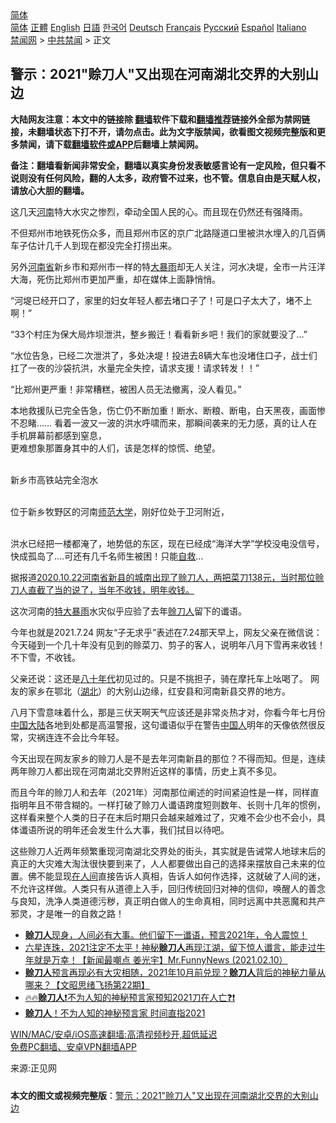  <!-- 面包屑导航 --> <div class="breadcrumb"><!-- GTranslate: https://gtranslate.io/ -->  <div class="switcher notranslate">  <div class="selected">  <a href="#" onclick="return false;"> 简体</a>  </div>  <div class="option">  <a href="https://www.bannedbook.org" onclick="doGTranslate('zh-CN|zh-CN');jQuery('div.switcher div.selected a').html(jQuery(this).html());return false;" title="简体中文" class="nturl selected"> 简体</a>  <a href="https://www.bannedbook.org/zh-tw/" onclick="doGTranslate('zh-CN|zh-TW');jQuery('div.switcher div.selected a').html(jQuery(this).html());return false;" title="繁體中文" class="nturl"> 正體</a>  <a href="https://www.bannedbook.org/en/" onclick="doGTranslate('zh-CN|en');jQuery('div.switcher div.selected a').html(jQuery(this).html());return false;" title="English" class="nturl"> English</a>  <a href="https://www.bannedbook.org/ja/" onclick="doGTranslate('zh-CN|ja');jQuery('div.switcher div.selected a').html(jQuery(this).html());return false;" title="日本語" class="nturl"> 日語</a>  <a href="https://www.bannedbook.org/ko/" onclick="doGTranslate('zh-CN|ko');jQuery('div.switcher div.selected a').html(jQuery(this).html());return false;" title="한국어" class="nturl"> 한국어</a>  <a href="https://www.bannedbook.org/de/" onclick="doGTranslate('zh-CN|de');jQuery('div.switcher div.selected a').html(jQuery(this).html());return false;" title="Deutsch" class="nturl"> Deutsch</a>  <a href="https://www.bannedbook.org/fr/" onclick="doGTranslate('zh-CN|fr');jQuery('div.switcher div.selected a').html(jQuery(this).html());return false;" title="Français" class="nturl"> Français</a>  <a href="https://www.bannedbook.org/ru/" onclick="doGTranslate('zh-CN|ru');jQuery('div.switcher div.selected a').html(jQuery(this).html());return false;" title="Русский" class="nturl"> Русский</a>  <a href="https://www.bannedbook.org/es/" onclick="doGTranslate('zh-CN|es');jQuery('div.switcher div.selected a').html(jQuery(this).html());return false;" title="Español" class="nturl"> Español</a>  <a href="https://www.bannedbook.org/it/" onclick="doGTranslate('zh-CN|it');jQuery('div.switcher div.selected a').html(jQuery(this).html());return false;" title="Italiano" class="nturl"> Italiano</a>  </div>  </div>      <div class='breadcrumb-sub'><!-- Breadcrumb NavXT 6.3.0 --> <a href="https://www.bannedbook.org/" class="home">禁闻网</a> &gt; <a href="https://www.bannedbook.org/bnews/cbnews/" class="category">中共禁闻</a> &gt; 正文</div></div><h2>警示：2021&quot;赊刀人&quot;又出现在河南湖北交界的大别山边</h2> <p class="notice"><b>大陆网友注意：本文中的链接除 <a href="https://github.com/bannedbook/fanqiang" >翻墙</a>软件下载和<a href="https://github.com/killgcd/justmysocks/blob/master/README.md">翻墙推荐</a>链接外全部为禁网链接，未翻墙状态下打不开，请勿点击。此为文字版禁闻，欲看图文视频完整版和更多禁闻，请下载<a href="https://github.com/bannedbook/fanqiang">翻墙软件或APP</a>后翻墙上禁闻网。</p><p>备注：翻墙看新闻非常安全，翻墙以真实身份发表敏感言论有一定风险，但只看不说则没有任何风险，翻的人太多，政府管不过来，也不管。信息自由是天赋人权，请放心大胆的翻墙。</b></p>  <div class="entry"> <p>这几天<a href="https://www.bannedbook.org/bnews/tag/%e6%b2%b3%e5%8d%97/" class="st_tag internal_tag" rel="tag" title="标签 河南 下的日志">河南</a>特大水灾之惨烈，牵动全国人民的心。而且现在仍然还有强降雨。</p> <p>不但郑州市地铁死伤众多，而且郑州市区的京广北路隧道口里被洪水埋入的几百俩车子估计几千人到现在都没完全打捞出来。</p> <p></p> <p>另外<a href="https://www.bannedbook.org/bnews/tag/%e6%b2%b3%e5%8d%97%e7%9c%81/" class="st_tag internal_tag" rel="tag" title="标签 河南省 下的日志">河南省</a>新乡市和郑州市一样的特<a href="https://www.bannedbook.org/bnews/tag/%e5%a4%a7%e6%9a%b4%e9%9b%a8/" class="st_tag internal_tag" rel="tag" title="标签 大暴雨 下的日志">大暴雨</a>却无人关注，河水决堤，全市一片汪洋大海，死伤比郑州市更加严重，却在媒体上面静悄悄。</p> <p>“河堤已经开口了，家里的妇女年轻人都去堵口子了！可是口子太大了，堵不上啊！”</p>  <p>“33个村庄为保大局炸坝泄洪，整乡搬迁！看看新乡吧！我们的家就要没了&#8230;”</p> <p>“水位告急，已经二次泄洪了，多处决堤！投进去8辆大车也没堵住口子，战士们扛了一夜的沙袋抗洪，水量完全失控，请求支援！请求转发！！”</p> <p>“比郑州更严重！非常糟糕，被困人员无法撤离，没人看见。”</p> <p>本地救援队已完全告急，伤亡仍不断加重！断水、断粮、断电，白天黑夜，画面惨不忍睹&#8230;&#8230; 看着一波又一波的洪水呼啸而来，那瞬间袭来的无力感，真的让人在手机屏幕前都感到窒息，<br /> 更难想象那置身其中的人们，该是怎样的惊慌、绝望。</p> <p><br /> 新乡市高铁站完全泡水</p>  <p><br /> 位于新乡牧野区的河南<a href="https://www.bannedbook.org/bnews/tag/%E5%B8%88%E8%8C%83%E5%A4%A7%E5%AD%A6/" class="st_tag internal_tag" rel="tag" title="标签 师范大学 下的日志">师范大学</a>，刚好位处于卫河附近，</p> <p><br /> 洪水已经把一楼都淹了，地势低的东区，现在已经成“海洋大学”学校没电没信号，快成孤岛了&#8230;.可还有几千名师生被困！只能<span class='wp_keywordlink'><a href="https://www.bannedbook.org/forum5/topic42.html" title="萨斯、诚信与自救" target="_blank">自救</a></span>&#8230;</p> <p>据报道<a href="https://www.bannedbook.org/bnews/comments/20201221/1452367.html">2020.10.22河南省新县的城南出现了赊刀人，两把菜刀138元，当时那位赊刀人直截了当的说了，当年不收钱，明年收钱。</a></p> <p>这次河南的<a href="https://www.bannedbook.org/bnews/tag/%E7%89%B9%E5%A4%A7%E6%9A%B4%E9%9B%A8/" class="st_tag internal_tag" rel="tag" title="标签 特大暴雨 下的日志">特大暴雨</a>水灾似乎应验了去年<a href="https://www.bannedbook.org/bnews/tag/%e8%b5%8a%e5%88%80%e4%ba%ba/" class="st_tag internal_tag" rel="tag" title="标签 赊刀人 下的日志">赊刀人</a>留下的谶语。</p> <p></p>  <p>今年也就是2021.7.24 网友“子无求乎”表述在7.24那天早上，网友父亲在微信说：今天碰到一个几十年没有见到的赊菜刀、剪子的客人，说明年八月下雪再来收钱！不下雪，不收钱。</p> <p>父亲还说：这还是<span class='wp_keywordlink'><a href="https://www.bannedbook.org/forum2/topic939.html" title="《八十年代访谈录》" target="_blank">八十年代</a></span>初见过的。只是不挑担子，骑在摩托车上吆喝了。 网友的家乡在鄂北（<a href="https://www.bannedbook.org/bnews/tag/%e6%b9%96%e5%8c%97/" class="st_tag internal_tag" rel="tag" title="标签 湖北 下的日志">湖北</a>）的大别山边缘，红安县和河南新县交界的地方。</p> <p>八月下雪意味着什么，那是三伏天啊天气应该还是非常炎热才对，你看今年七月份<span class='wp_keywordlink_affiliate'><a href="https://www.bannedbook.org/" title="中国" target="_blank">中国</a></span><span class='wp_keywordlink_affiliate'><a href="https://www.bannedbook.org/" title="大陆" target="_blank">大陆</a></span>各地到处都是高温警报，这句谶语似乎在警告<a href="https://www.bannedbook.org/bnews/tag/%e4%b8%ad%e5%9b%bd%e4%ba%ba/" class="st_tag internal_tag" rel="tag" title="标签 中国人 下的日志">中国人</a>明年的天像依然很反常，灾祸连连不会比今年轻。</p> <p>今天出现在网友家乡的赊刀人是不是去年河南新县的那位？不得而知。但是，连续两年赊刀人都出现在河南湖北交界附近这样的事情，历史上真不多见。</p> <p>而且今年的赊刀人和去年（2021年）河南那位阐述的时间紧迫性是一样，同样直指明年且不带含糊的。一样打破了赊刀人谶语跨度短则数年、长则十几年的惯例，这样看来整个人类的日子在末后时期只会越来越难过了，灾难不会少也不会小，具体谶语所说的明年还会发生什么大事，我们拭目以待吧。</p>  <p>这些赊刀人近两年频繁重现河南湖北交界处的街头，其实就是告诫常人地球末后的真正的大灾难大淘汰很快要到来了，人人都要做出自己的选择来摆放自己未来的位置。佛不能显现<a href="https://www.bannedbook.org/bnews/tag/%e5%9c%a8%e4%ba%ba%e9%97%b4/" class="st_tag internal_tag" rel="tag" title="标签 在人间 下的日志">在人间</a>直接告诉人真相，告诉人如何作选择，这就破了人间的迷，不允许这样做。人类只有从道德上入手，回归传统回归对神的信仰，唤醒人的善念与良知，洗净人类道德污秽，真正明白做人的生命真相，同时远离中共恶魔和共产邪灵，才是唯一的自救之路！</p> <ul class='op-related-articles' title='相关阅读'> <li><a href='https://www.bannedbook.org/bnews/comments/20210628/1576143.html' target='_blank'><b>赊刀人</b>现身，人间必有大事。他们留下一谶语，预言2021年，令人震惊！</a></li> <li><a href='https://www.bannedbook.org/bnews/bannedvideo/20210211/1485487.html' target='_blank'>六星连珠，2021注定不太平！神秘<b>赊刀人</b>再现江湖，留下惊人谶言，能走过牛年就是万幸！【新闻最嘲点 姜光宇】Mr.FunnyNews (2021.02.10）‬</a></li> <li><a href='https://www.bannedbook.org/bnews/bannedvideo/20210205/1481769.html' target='_blank'><b>赊刀人</b>预言再现必有大灾相随，2021年10月前兑现？<b>赊刀人</b>背后的神秘力量从哪来？【文昭思绪飞扬第22期】</a></li> <li><a href='https://www.bannedbook.org/bnews/bannedvideo/20210106/1461876.html' target='_blank'>🔥🔥<b>赊刀人</b>❗不为人知的神秘预言家预知2021刀在人亡❓❗</a></li> <li><a href='https://www.bannedbook.org/bnews/comments/20201221/1452367.html' target='_blank'><b>赊刀人</b>！不为人知的神秘预言家 时间直指2021</a></li> </ul> <p class="texttj"> <a href="https://github.com/bannedbook/fanqiang/wiki/V2ray%E6%9C%BA%E5%9C%BA" target="_blank">WIN/MAC/安卓/iOS高速翻墙:高清视频秒开,超低延迟</a><br/> <a href="https://github.com/bannedbook/fanqiang/wiki/%E7%A6%81%E9%97%BB%E7%BD%91%E5%AE%89%E5%8D%93%E7%BF%BB%E5%A2%99%E6%96%B0%E9%97%BBAPP" target="_blank">免费PC翻墙、安卓VPN翻墙APP</a></p><p>来源:正见网</p><a name='sharetosocial'></a>  <div style="margin-bottom:5px;padding-bottom:5px;clear:both"> <div id="archive-pix-1" class="banner-ads"> <!-- AuctionX Display platform tag START --> <div id="26318x728x90x621x_ADSLOT2" clicktrack="%%CLICK_URL_ESC%%"></div> <!-- AuctionX Display platform tag END --> </div> <div id="archive-pix-2" class="banner-ads"> <!-- AuctionX Display platform tag START --> <div id="26315x300x250x621x_ADSLOT2" clicktrack="%%CLICK_URL_ESC%%"></div> <!-- AuctionX Display platform tag END --> </div> </div>  <div id="archive-pix-1" class="banner-ads"> <!-- AuctionX Display platform tag START --> <div id="26318x728x90x621x_ADSLOT3" clicktrack="%%CLICK_URL_ESC%%"></div> <!-- AuctionX Display platform tag END --> </div> <div><b>本文的图文或视频完整版</b>：<a href='https://www.bannedbook.org/bnews/cbnews/20210727/1595077.html'>警示：2021&quot;赊刀人&quot;又出现在河南湖北交界的大别山边</a></div>  </div><!--END ENTRY--> 